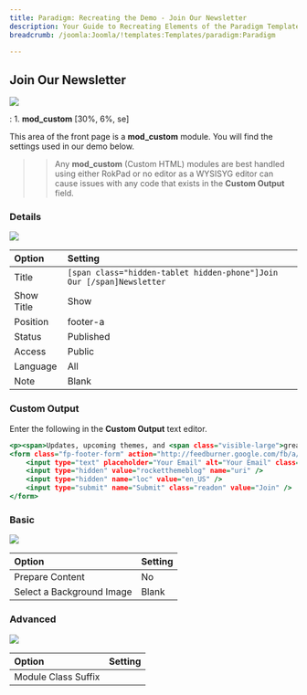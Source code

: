 ```yaml
---
title: Paradigm: Recreating the Demo - Join Our Newsletter
description: Your Guide to Recreating Elements of the Paradigm Template for Joomla
breadcrumb: /joomla:Joomla/!templates:Templates/paradigm:Paradigm

---
```


Join Our Newsletter
-----

![][demo]

:	1. **mod_custom** [30%, 6%, se]

This area of the front page is a **mod_custom** module. You will find the settings used in our demo below.

>> Any **mod_custom** (Custom HTML) modules are best handled using either RokPad or no editor as a WYSISYG editor can cause issues with any code that exists in the **Custom Output** field.

### Details

![][demo2]

| Option     | Setting                                                               |  
| :--------- | :-------------------------------------------------------------------- |  
| Title      | `[span class="hidden-tablet hidden-phone"]Join Our [/span]Newsletter` |  
| Show Title | Show                                                                  |  
| Position   | footer-a                                                              |  
| Status     | Published                                                             |  
| Access     | Public                                                                |  
| Language   | All                                                                   |  
| Note       | Blank                                                                 |  

### Custom Output

Enter the following in the **Custom Output** text editor.

~~~ .html
<p><span>Updates, upcoming themes, and <span class="visible-large">great </span>deals!</span></p>
<form class="fp-footer-form" action="http://feedburner.google.com/fb/a/mailverify" method="post" target="popupwindow" onsubmit="window.open('http://feedburner.google.com/fb/a/mailverify?uri=rocketthemeblog', 'popupwindow', 'scrollbars=yes,width=550,height=520');return true">
	<input type="text" placeholder="Your Email" alt="Your Email" class="inputbox" name="email">
	<input type="hidden" value="rocketthemeblog" name="uri" />
	<input type="hidden" name="loc" value="en_US" />
	<input type="submit" name="Submit" class="readon" value="Join" />
</form>
~~~

### Basic

![][demo3]

| Option                    | Setting |  
| :------------------------ | :------ |  
| Prepare Content           | No      |  
| Select a Background Image | Blank   |

### Advanced

![][demo4]

| Option              | Setting |  
| :------------------ | :------ |  
| Module Class Suffix |         |  

[demo]: assets/demo_9.jpeg
[demo2]: assets/join_1.jpeg
[demo3]: assets/join_2.jpeg
[demo4]: assets/join_3.jpeg